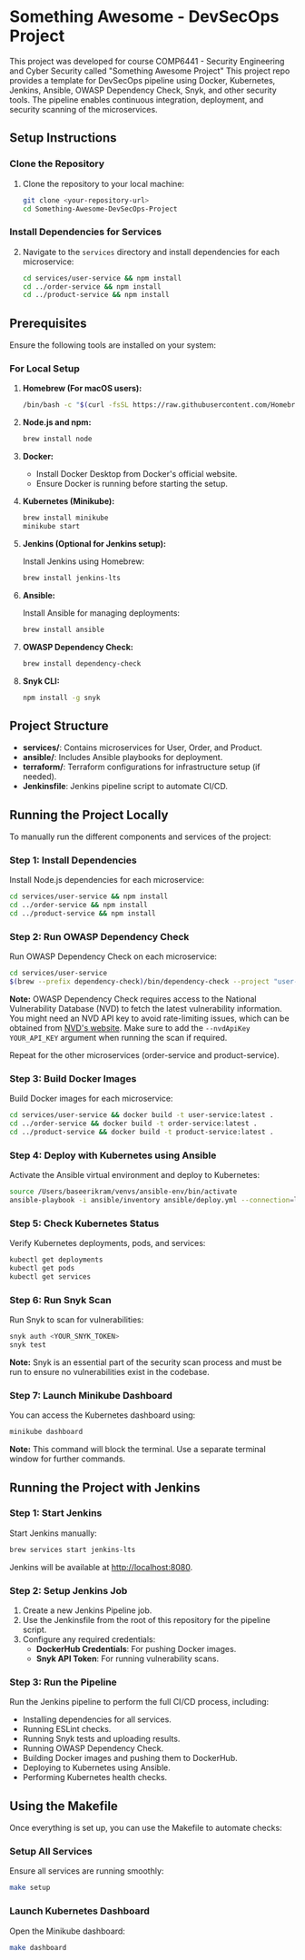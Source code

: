 # Something Awesome - DevSecOps Project

This project was developed for course COMP6441 - Security Engineering and Cyber Security called "Something Awesome Project" 
This project repo provides a template for DevSecOps pipeline using Docker, Kubernetes, Jenkins, Ansible, OWASP Dependency Check, Snyk, and other security tools. The pipeline enables continuous integration, deployment, and security scanning of the microservices.

## Setup Instructions

### Clone the Repository

1. Clone the repository to your local machine:

    ```bash
    git clone <your-repository-url>
    cd Something-Awesome-DevSecOps-Project
    ```

### Install Dependencies for Services

2. Navigate to the `services` directory and install dependencies for each microservice:

    ```bash
    cd services/user-service && npm install
    cd ../order-service && npm install
    cd ../product-service && npm install
    ```

## Prerequisites

Ensure the following tools are installed on your system:

### For Local Setup

1. **Homebrew (For macOS users):**

    ```bash
    /bin/bash -c "$(curl -fsSL https://raw.githubusercontent.com/Homebrew/install/HEAD/install.sh)"
    ```

2. **Node.js and npm:**

    ```bash
    brew install node
    ```

3. **Docker:**
   - Install Docker Desktop from Docker's official website.
   - Ensure Docker is running before starting the setup.

4. **Kubernetes (Minikube):**

    ```bash
    brew install minikube
    minikube start
    ```

5. **Jenkins (Optional for Jenkins setup):**

    Install Jenkins using Homebrew:

    ```bash
    brew install jenkins-lts
    ```

6. **Ansible:**

    Install Ansible for managing deployments:

    ```bash
    brew install ansible
    ```

7. **OWASP Dependency Check:**

    ```bash
    brew install dependency-check
    ```

8. **Snyk CLI:**

    ```bash
    npm install -g snyk
    ```

## Project Structure

- **services/**: Contains microservices for User, Order, and Product.
- **ansible/**: Includes Ansible playbooks for deployment.
- **terraform/**: Terraform configurations for infrastructure setup (if needed).
- **Jenkinsfile**: Jenkins pipeline script to automate CI/CD.

## Running the Project Locally

To manually run the different components and services of the project:

### Step 1: Install Dependencies

Install Node.js dependencies for each microservice:

```bash
cd services/user-service && npm install
cd ../order-service && npm install
cd ../product-service && npm install
```

### Step 2: Run OWASP Dependency Check

Run OWASP Dependency Check on each microservice:

```bash
cd services/user-service
$(brew --prefix dependency-check)/bin/dependency-check --project "user-service" --scan . --format ALL --out ../../owasp-reports/user-service
```

**Note:** OWASP Dependency Check requires access to the National Vulnerability Database (NVD) to fetch the latest vulnerability information. You might need an NVD API key to avoid rate-limiting issues, which can be obtained from [NVD's website](https://nvd.nist.gov/developers/request-an-api-key). Make sure to add the `--nvdApiKey YOUR_API_KEY` argument when running the scan if required.

Repeat for the other microservices (order-service and product-service).

### Step 3: Build Docker Images

Build Docker images for each microservice:

```bash
cd services/user-service && docker build -t user-service:latest .
cd ../order-service && docker build -t order-service:latest .
cd ../product-service && docker build -t product-service:latest .
```

### Step 4: Deploy with Kubernetes using Ansible

Activate the Ansible virtual environment and deploy to Kubernetes:

```bash
source /Users/baseerikram/venvs/ansible-env/bin/activate
ansible-playbook -i ansible/inventory ansible/deploy.yml --connection=local
```

### Step 5: Check Kubernetes Status

Verify Kubernetes deployments, pods, and services:

```bash
kubectl get deployments
kubectl get pods
kubectl get services
```

### Step 6: Run Snyk Scan

Run Snyk to scan for vulnerabilities:

```bash
snyk auth <YOUR_SNYK_TOKEN>
snyk test
```

**Note:** Snyk is an essential part of the security scan process and must be run to ensure no vulnerabilities exist in the codebase.

### Step 7: Launch Minikube Dashboard

You can access the Kubernetes dashboard using:

```bash
minikube dashboard
```

**Note:** This command will block the terminal. Use a separate terminal window for further commands.

## Running the Project with Jenkins

### Step 1: Start Jenkins

Start Jenkins manually:

```bash
brew services start jenkins-lts
```

Jenkins will be available at [http://localhost:8080](http://localhost:8080).

### Step 2: Setup Jenkins Job

1. Create a new Jenkins Pipeline job.
2. Use the Jenkinsfile from the root of this repository for the pipeline script.
3. Configure any required credentials:
    - **DockerHub Credentials**: For pushing Docker images.
    - **Snyk API Token**: For running vulnerability scans.

### Step 3: Run the Pipeline

Run the Jenkins pipeline to perform the full CI/CD process, including:

- Installing dependencies for all services.
- Running ESLint checks.
- Running Snyk tests and uploading results.
- Running OWASP Dependency Check.
- Building Docker images and pushing them to DockerHub.
- Deploying to Kubernetes using Ansible.
- Performing Kubernetes health checks.

## Using the Makefile

Once everything is set up, you can use the Makefile to automate checks:

### Setup All Services

Ensure all services are running smoothly:

```bash
make setup
```

### Launch Kubernetes Dashboard

Open the Minikube dashboard:

```bash
make dashboard
```
